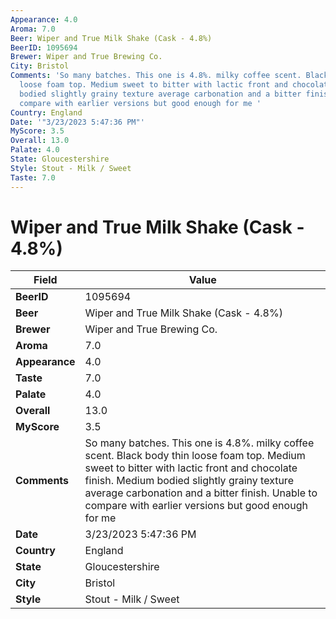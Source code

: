 ```yaml
---
Appearance: 4.0
Aroma: 7.0
Beer: Wiper and True Milk Shake (Cask - 4.8%)
BeerID: 1095694
Brewer: Wiper and True Brewing Co.
City: Bristol
Comments: 'So many batches. This one is 4.8%. milky coffee scent. Black body thin
  loose foam top. Medium sweet to bitter with lactic front and chocolate finish. Medium
  bodied slightly grainy texture average carbonation and a bitter finish. Unable to
  compare with earlier versions but good enough for me '
Country: England
Date: '"3/23/2023 5:47:36 PM"'
MyScore: 3.5
Overall: 13.0
Palate: 4.0
State: Gloucestershire
Style: Stout - Milk / Sweet
Taste: 7.0
---
```


# Wiper and True Milk Shake (Cask - 4.8%)

| Field         | Value |
|---------------|-------|
| **BeerID** | 1095694 |
| **Beer** | Wiper and True Milk Shake (Cask - 4.8%) |
| **Brewer** | Wiper and True Brewing Co. |
| **Aroma** | 7.0 |
| **Appearance** | 4.0 |
| **Taste** | 7.0 |
| **Palate** | 4.0 |
| **Overall** | 13.0 |
| **MyScore** | 3.5 |
| **Comments** | So many batches. This one is 4.8%. milky coffee scent. Black body thin loose foam top. Medium sweet to bitter with lactic front and chocolate finish. Medium bodied slightly grainy texture average carbonation and a bitter finish. Unable to compare with earlier versions but good enough for me  |
| **Date** | 3/23/2023 5:47:36 PM |
| **Country** | England |
| **State** | Gloucestershire |
| **City** | Bristol |
| **Style** | Stout - Milk / Sweet |

